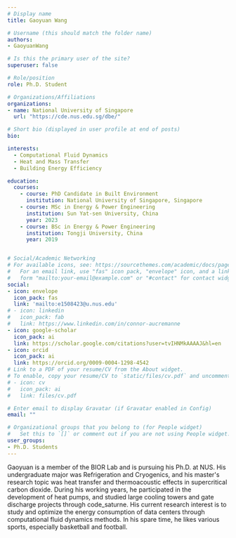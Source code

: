 ```yaml
---
# Display name
title: Gaoyuan Wang

# Username (this should match the folder name)
authors:
- GaoyuanWang

# Is this the primary user of the site?
superuser: false

# Role/position
role: Ph.D. Student

# Organizations/Affiliations
organizations:
- name: National University of Singapore
  url: "https://cde.nus.edu.sg/dbe/"

# Short bio (displayed in user profile at end of posts)
bio:

interests:
  - Computational Fluid Dynamics
  - Heat and Mass Transfer
  - Building Energy Efficiency

education:
  courses:
    - course: PhD Candidate in Built Environment
      institution: National University of Singapore, Singapore
    - course: MSc in Energy & Power Engineering
      institution: Sun Yat-sen University, China
      year: 2023
    - course: BSc in Energy & Power Engineering
      institution: Tongji University, China
      year: 2019


# Social/Academic Networking
# For available icons, see: https://sourcethemes.com/academic/docs/page-builder/#icons
#   For an email link, use "fas" icon pack, "envelope" icon, and a link in the
#   form "mailto:your-email@example.com" or "#contact" for contact widget.
social:
- icon: envelope
  icon_pack: fas
  link: 'mailto:e1508423@u.nus.edu'
# - icon: linkedin
#   icon_pack: fab
#   link: https://www.linkedin.com/in/connor-aucremanne
- icon: google-scholar
  icon_pack: ai
  link: https://scholar.google.com/citations?user=tvIHNMkAAAAJ&hl=en
- icon: orcid
  icon_pack: ai
  link: https://orcid.org/0009-0004-1298-4542
# Link to a PDF of your resume/CV from the About widget.
# To enable, copy your resume/CV to `static/files/cv.pdf` and uncomment the lines below.
# - icon: cv
#   icon_pack: ai
#   link: files/cv.pdf

# Enter email to display Gravatar (if Gravatar enabled in Config)
email: ""

# Organizational groups that you belong to (for People widget)
#   Set this to `[]` or comment out if you are not using People widget.
user_groups:
- Ph.D. Students
---
```

Gaoyuan is a member of the BIOR Lab and is pursuing his Ph.D. at NUS. His undergraduate major was Refrigeration and Cryogenics, and his master's research topic was heat transfer and thermoacoustic effects in supercritical carbon dioxide. During his working years, he participated in the development of heat pumps, and studied large cooling towers and gate discharge projects through code_saturne. His current research interest is to study and optimize the energy consumption of data centers through computational fluid dynamics methods. In his spare time, he likes various sports, especially basketball and football.